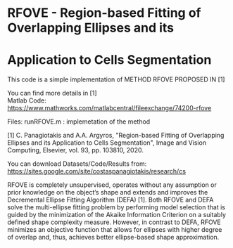# RFOVE - Region-based Fitting of Overlapping Ellipses and its 
# Application to Cells Segmentation


This code is a simple  implementation of METHOD RFOVE PROPOSED IN [1] 

You can find more details in [1]  
Matlab Code: https://www.mathworks.com/matlabcentral/fileexchange/74200-rfove

Files: runRFOVE.m : implemetation of the method
  
[1] C. Panagiotakis and A.A. Argyros, "Region-based Fitting of Overlapping Ellipses and its 
Application to Cells Segmentation", Image and Vision Computing, Elsevier, vol. 93, pp. 103810, 2020.

You can download Datasets/Code/Results 
from: https://sites.google.com/site/costaspanagiotakis/research/cs 

RFOVE is completely unsupervised, operates without any assumption or prior knowledge on the object’s shape and extends and improves the Decremental Ellipse Fitting Algorithm (DEFA) [1]. Both RFOVE and DEFA solve the multi-ellipse fitting problem by performing model selection that is guided by the minimization of the Akaike Information Criterion on a suitably defined shape complexity measure. However, in contrast to DEFA, RFOVE minimizes an objective function
that allows for ellipses with higher degree of overlap and, thus, achieves better ellipse-based shape approximation.

